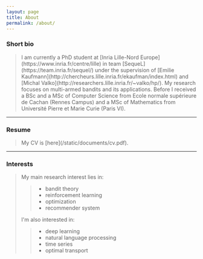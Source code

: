 ```yaml
---
layout: page
title: About
permalink: /about/
---
```


<h3>Short bio</h3>

<blockquote>
<p>
I am currently a PhD student at [Inria Lille-Nord Europe](https://www.inria.fr/centre/lille) in team [SequeL](https://team.inria.fr/sequel/) under the supervision of [Emilie Kaufmann](http://chercheurs.lille.inria.fr/ekaufman/index.html) and [Michal Valko](http://researchers.lille.inria.fr/~valko/hp/). My research focuses on multi-armed bandits and its applications. Before I received a BSc and a MSc of Computer Science from Ecole normale supérieure de Cachan (Rennes Campus) and a MSc of Mathematics from Université Pierre et Marie Curie (Paris VI).
</p>
</blockquote>

<hr />

<h3>Resume</h3>

<blockquote>
<p>
My CV is [here](/static/documents/cv.pdf).
</p>
</blockquote>

<hr />

<h3>Interests</h3>

<blockquote>
<p>
<p>My main research interest lies in:</p>
<blockquote>
<ul>
	<li>bandit theory</li>
	<li>reinforcement learning</li>
	<li>optimization</li>
	<li>recommender system</li>
</ul>
</blockquote>
<p>I'm also interested in:</p>
<blockquote>
<ul>
	<li>deep learning</li>
	<li>natural language processing</li>
	<li>time series</li>
	<li>optimal transport</li>
</ul>
</blockquote>
</p>
</blockquote>
